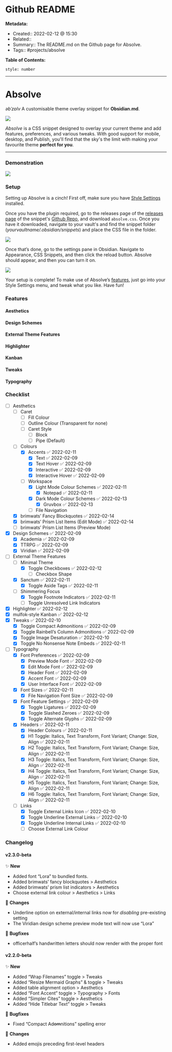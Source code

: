 # Github README

**Metadata:**
- Created:: 2022-02-12 @ 15:30
- Related::
- Summary:: The README.md on the Github page for Absolve.
- Tags:: #projects/absolve 

**Table of Contents:**
```toc
style: number
```

___

# Absolve
_əbˈzɒlv_
A customisable theme overlay snippet for **Obsidian.md**.

![](Absolve%20Cover.png)

_Absolve_ is a CSS snippet designed to overlay your current theme and add features, preferences, and various tweaks. With good support for mobile, desktop, and Publish, you'll find that the sky's the limit with making your favourite theme **perfect for you**.

___

### Demonstration
![](Absolve%20Demo.gif)

### Setup
Setting up Absolve is a cinch! First off, make sure you have [Style Settings](https://github.com/mgmeyers/obsidian-style-settings) installed.

Once you have the plugin required, go to the releases page of the [releases page](https://github.com/mulfok/obsidian-absolve/releases) of the snippet's [Github Repo](https://github.com/mulfok/obsidian-absolve), and download `absolve.css`. Once you have it downloaded, navigate to your vault's and find the snippet folder (_yourvaultname/.obsidian/snippets_) and place the CSS file in the folder.

![](Installing%20Absolve.gif)

Once that’s done, go to the settings pane in Obsidian. Navigate to Appearance, CSS Snippets, and then click the reload button. Absolve should appear, and then you can turn it on.

![](Absolve%20In%20CSS.png)

Your setup is complete! To make use of Absolve’s [features](#Features), just go into your Style Settings menu, and tweak what you like. Have fun!

### Features
#### Aesthetics
#### Design Schemes
#### External Theme Features
#### Highlighter
#### Kanban
#### Tweaks
#### Typography

### Checklist
- [ ] Aesthetics
	- [ ] Caret
		- [ ] Fill Colour
		- [ ] Outline Colour (Transparent for none)
		- [ ] Caret Style
			- [ ] Block
			- [ ] Pipe (Default)
	- [ ] Colours
		- [x] Accents ✅ 2022-02-11
			- [x] Text ✅ 2022-02-09
			- [x] Text Hover ✅ 2022-02-09
			- [x] Interactive ✅ 2022-02-09
			- [x] Interactive Hover ✅ 2022-02-09
		- [ ] Workspace
			- [x] Light Mode Colour Schemes ✅ 2022-02-11
				- [x] Notepad ✅ 2022-02-11
			- [x] Dark Mode Colour Schemes ✅ 2022-02-13
				- [x] Gruvbox ✅ 2022-02-13
			- [ ] File Navigation
	- [x] brimwats’ Fancy Blockquotes ✅ 2022-02-14
	- [x] brimwats’ Prism List Items (Edit Mode) ✅ 2022-02-14
	- [ ] brimwats’ Prism List Items (Preview Mode)
- [x] Design Schemes ✅ 2022-02-09
	- [x] Academia ✅ 2022-02-09
	- [x] TTRPG ✅ 2022-02-09
	- [x] Viridian ✅ 2022-02-09
- [ ] External Theme Features
	- [ ] Minimal Theme
		- [x] Toggle Checkboxes ✅ 2022-02-12
			- [ ] Checkbox Shape
	- [x] Sanctum ✅ 2022-02-11
		- [x] Toggle Aside Tags ✅ 2022-02-11
	- [ ] Shimmering Focus
		- [x] Toggle Footnote Indicators ✅ 2022-02-11
		- [ ] Toggle Unresolved Link Indicators
- [x] Highlighter ✅ 2022-02-12
- [x] mulfok-style Kanban ✅ 2022-02-12
- [x] Tweaks ✅ 2022-02-10
	- [x] Toggle Compact Admonitions ✅ 2022-02-09
	- [x] Toggle Rainbell’s Column Admonitions ✅ 2022-02-09
	- [x] Toggle Image Desaturation ✅ 2022-02-10
	- [x] Toggle No Nonsense Note Embeds ✅ 2022-02-11
- [ ] Typography
	- [x] Font Preferences ✅ 2022-02-09
		- [x] Preview Mode Font ✅ 2022-02-09
		- [x] Edit Mode Font ✅ 2022-02-09
		- [x] Header Font ✅ 2022-02-09
		- [x] Accent Font ✅ 2022-02-09
		- [x] User Interface Font ✅ 2022-02-09
	- [x] Font Sizes ✅ 2022-02-11
		- [x] File Navigation Font Size ✅ 2022-02-09
	- [x] Font Feature Settings ✅ 2022-02-09
		- [x] Toggle Ligatures ✅ 2022-02-09
		- [x] Toggle Slashed Zeroes ✅ 2022-02-09
		- [x] Toggle Alternate Glyphs ✅ 2022-02-09
	- [x] Headers ✅ 2022-02-11
		- [x] Header Colours ✅ 2022-02-11
		- [x] H1 Toggle: Italics, Text Transform, Font Variant; Change: Size, Align ✅ 2022-02-11
		- [x] H2 Toggle: Italics, Text Transform, Font Variant; Change: Size, Align ✅ 2022-02-11
		- [x] H3 Toggle: Italics, Text Transform, Font Variant; Change: Size, Align ✅ 2022-02-11
		- [x] H4 Toggle: Italics, Text Transform, Font Variant; Change: Size, Align ✅ 2022-02-11
		- [x] H5 Toggle: Italics, Text Transform, Font Variant; Change: Size, Align ✅ 2022-02-11
		- [x] H6 Toggle: Italics, Text Transform, Font Variant; Change: Size, Align ✅ 2022-02-11
	- [ ] Links
		- [x] Toggle External Links Icon ✅ 2022-02-10
		- [x] Toggle Underline External Links ✅ 2022-02-10
		- [x] Toggle Underline Internal Links ✅ 2022-02-10
		- [ ] Choose External Link Colour

### Changelog
#### v2.3.0-beta
✨ **New**
- Added font “Lora” to bundled fonts.
- Added brimwats’ fancy blockquotes > Aesthetics
- Added brimwats’ prism list indicators > Aesthetics
- Choose external link colour > Aesthetics > Links

🔧 **Changes**
- Underline option on external/internal links now for _disabling_ pre-existing setting
- The Viridian design scheme preview mode text will now use “Lora”

👾 **Bugfixes**
- officerhalf’s handwritten letters should now render with the proper font

#### v2.2.0-beta
✨ **New**
- Added “Wrap Filenames” toggle > Tweaks
- Added “Resize Mermaid Graphs” & toggle > Tweaks
- Added table alignment option > Aesthetics
- Added “Font Accent” toggle > Typography > Fonts
- Added “Simpler Cites” toggle > Aesthetics
- Added “Hide Titlebar Text” toggle > Tweaks

👾 **Bugfixes**
- Fixed “Compact Ad~~om~~nitions” spelling error

🔧 **Changes**
- Added emojis preceding first-level headers